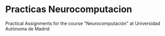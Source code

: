 # Practicas Neurocomputacion

Practical Assignments for the course "Neurocomputación" at Universidad Autónoma de Madrid
